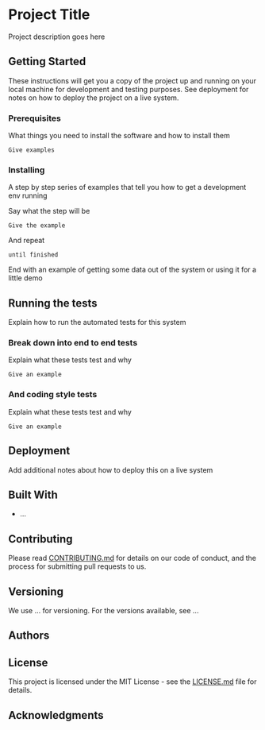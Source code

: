 # Project Title

Project description goes here

## Getting Started

These instructions will get you a copy of the project up and running on your local machine for development and testing purposes. See deployment for notes on how to deploy the project on a live system.

### Prerequisites

What things you need to install the software and how to install them

```
Give examples
```

### Installing

A step by step series of examples that tell you how to get a development env running

Say what the step will be

```
Give the example
```

And repeat

```
until finished
```

End with an example of getting some data out of the system or using it for a little demo

## Running the tests

Explain how to run the automated tests for this system

### Break down into end to end tests

Explain what these tests test and why

```
Give an example
```

### And coding style tests

Explain what these tests test and why

```
Give an example
```

## Deployment

Add additional notes about how to deploy this on a live system

## Built With

* ...

## Contributing

Please read [CONTRIBUTING.md](https://github.com/NAU-OSS/Group4/blob/master/CONTRIBUTING) for details on our code of conduct, and the process for submitting pull requests to us.

## Versioning

We use ... for versioning. For the versions available, see ...

## Authors



## License

This project is licensed under the MIT License - see the [LICENSE.md](https://github.com/NAU-OSS/Group4/blob/master/LICENSE) file for details.

## Acknowledgments

